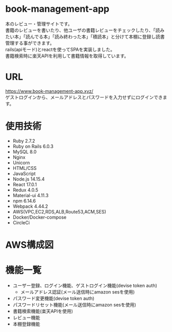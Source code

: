 # book-management-app
本のレビュー・管理サイトです。<br>
書籍のレビューを書いたり、他ユーザの書籍レビューをチェックしたり、「読みたい本」「読んでる本」「読み終わった本」「積読本」と分けて本棚に登録し読書管理する事ができます。<br>
rails(apiモード)とreactを使ってSPAを実装しました。<br>
書籍検索時に楽天APIを利用して書籍情報を取得しています。
# URL
https://www.book-management-app.xyz/ <br>
ゲストログインから、メールアドレスとパスワードを入力せずにログインできます。
# 使用技術
- Ruby 2.7.2
- Ruby on Rails 6.0.3
- MySQL 8.0
- Nginx
- Unicorn
- HTML/CSS
- JavaScript 
- Node.js 14.15.4
- React 17.0.1
- Redux 4.0.5
- Material-ui 4.11.3
- npm 6.14.6
- Webpack 4.44.2
- AWS(VPC,EC2,RDS,ALB,Route53,ACM,SES)
- Docker/Docker-compose
- CircleCi
# AWS構成図

# 機能一覧
- ユーザー登録、ログイン機能、ゲストログイン機能(devise token auth)
  - メールアドレス認証(メール送信時にamazon sesを使用)
- パスワード変更機能(devise token auth)
- パスワードリセット機能(メール送信時にamazon sesを使用)
- 書籍検索機能(楽天APIを使用)
- レビュー機能
- 本棚登録機能
